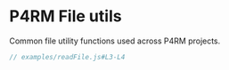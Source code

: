 # P4RM File utils
Common file utility functions used across P4RM projects.

```js
// examples/readFile.js#L3-L4
```
